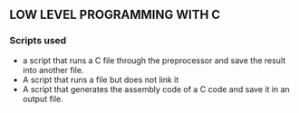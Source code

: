 ## LOW LEVEL PROGRAMMING WITH C
### Scripts used
* a script that runs a C file through the preprocessor and save the result into another file.
* A script that runs a file but does not link it
* A script that generates the assembly code of a C code and save it in an output file.
